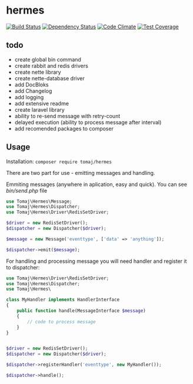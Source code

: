 # hermes

[![Build Status](https://travis-ci.org/tomaj/hermes.svg)](https://travis-ci.org/tomaj/hermes)
[![Dependency Status](https://www.versioneye.com/user/projects/561e165436d0ab00210000dc/badge.svg?style=flat)](https://www.versioneye.com/user/projects/561e165436d0ab00210000dc)
[![Code Climate](https://codeclimate.com/github/tomaj/hermes/badges/gpa.svg)](https://codeclimate.com/github/tomaj/hermes)
[![Test Coverage](https://codeclimate.com/github/tomaj/hermes/badges/coverage.svg)](https://codeclimate.com/github/tomaj/hermes/coverage)

## todo

* create global bin command
* create rabbit and redis drivers
* create nette library
* create nette-database driver
* add DocBloks
* add Changelog
* add logging
* add extensive readme
* create laravel library
* ability to re-send message with retry-count
* delayed execution (ability to process message after interval)
* add recomended packages to composer


## Usage

Installation: ```composer require tomaj/hermes```

There are two part for use - emitting messages and handling.

Emmiting messages (anywhere in aplication, easy and quick). You can see *bin/send.php* file

```php
use Tomaj\Hermes\Message;
use Tomaj\Hermes\Dispatcher;
use Tomaj\Hermes\Driver\RedisSetDriver;

$driver = new RedisSetDriver();
$dispatcher = new Dispatcher($driver);

$message = new Message('eventtype', ['data' => 'anything']);

$dispatcher->emit($message);

```


For handling and processing message you will need handler and register it to dispatcher:

```php
use Tomaj\Hermes\Driver\RedisSetDriver;
use Tomaj\Hermes\Dispatcher;
use Tomaj\Hermes\

class MyHandler implements HandlerInterface
{
	public function handle(MessageInterface $message)
    {
    	// code to process message
    }
}


$driver = new RedisSetDriver();
$dispatcher = new Dispatcher($driver);

$dispatcher->registerHandler('eventtype', new MyHandler());

$dispatcher->handle();
```